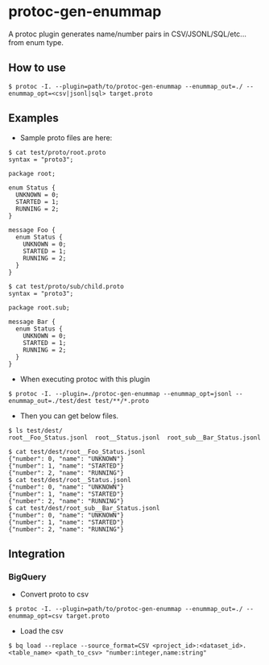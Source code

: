 # protoc-gen-enummap

A protoc plugin generates name/number pairs in CSV/JSONL/SQL/etc... from enum type.

## How to use

```
$ protoc -I. --plugin=path/to/protoc-gen-enummap --enummap_out=./ --enummap_opt=<csv|jsonl|sql> target.proto
```

## Examples

- Sample proto files are here:

```
$ cat test/proto/root.proto
syntax = "proto3";

package root;

enum Status {
  UNKNOWN = 0;
  STARTED = 1;
  RUNNING = 2;
}

message Foo {
  enum Status {
    UNKNOWN = 0;
    STARTED = 1;
    RUNNING = 2;
  }
}

$ cat test/proto/sub/child.proto
syntax = "proto3";

package root.sub;

message Bar {
  enum Status {
    UNKNOWN = 0;
    STARTED = 1;
    RUNNING = 2;
  }
}
```

- When executing protoc with this plugin

```
$ protoc -I. --plugin=./protoc-gen-enummap --enummap_opt=jsonl --enummap_out=./test/dest test/**/*.proto
```

- Then you can get below files.

```
$ ls test/dest/
root__Foo_Status.jsonl  root__Status.jsonl  root_sub__Bar_Status.jsonl

$ cat test/dest/root__Foo_Status.jsonl
{"number": 0, "name": "UNKNOWN"}
{"number": 1, "name": "STARTED"}
{"number": 2, "name": "RUNNING"}
$ cat test/dest/root__Status.jsonl
{"number": 0, "name": "UNKNOWN"}
{"number": 1, "name": "STARTED"}
{"number": 2, "name": "RUNNING"}
$ cat test/dest/root_sub__Bar_Status.jsonl
{"number": 0, "name": "UNKNOWN"}
{"number": 1, "name": "STARTED"}
{"number": 2, "name": "RUNNING"}
```

## Integration

### BigQuery

- Convert proto to csv

```
$ protoc -I. --plugin=path/to/protoc-gen-enummap --enummap_out=./ --enummap_opt=csv target.proto
```

- Load the csv

```
$ bq load --replace --source_format=CSV <project_id>:<dataset_id>.<table_name> <path_to_csv> "number:integer,name:string"
```
